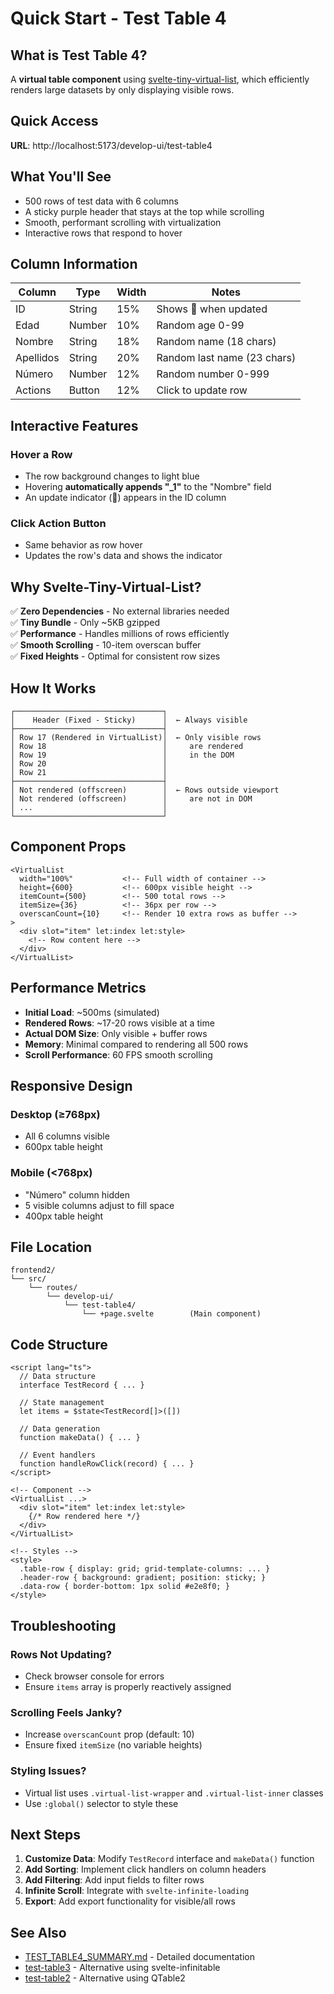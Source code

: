 # Quick Start - Test Table 4

## What is Test Table 4?

A **virtual table component** using [svelte-tiny-virtual-list](https://github.com/jonasgeiler/svelte-tiny-virtual-list), which efficiently renders large datasets by only displaying visible rows.

## Quick Access

**URL**: http://localhost:5173/develop-ui/test-table4

## What You'll See

- 500 rows of test data with 6 columns
- A sticky purple header that stays at the top while scrolling
- Smooth, performant scrolling with virtualization
- Interactive rows that respond to hover

## Column Information

| Column | Type | Width | Notes |
|--------|------|-------|-------|
| ID | String | 15% | Shows 🔄 when updated |
| Edad | Number | 10% | Random age 0-99 |
| Nombre | String | 18% | Random name (18 chars) |
| Apellidos | String | 20% | Random last name (23 chars) |
| Número | Number | 12% | Random number 0-999 |
| Actions | Button | 12% | Click to update row |

## Interactive Features

### Hover a Row
- The row background changes to light blue
- Hovering **automatically appends "_1"** to the "Nombre" field
- An update indicator (🔄) appears in the ID column

### Click Action Button
- Same behavior as row hover
- Updates the row's data and shows the indicator

## Why Svelte-Tiny-Virtual-List?

✅ **Zero Dependencies** - No external libraries needed  
✅ **Tiny Bundle** - Only ~5KB gzipped  
✅ **Performance** - Handles millions of rows efficiently  
✅ **Smooth Scrolling** - 10-item overscan buffer  
✅ **Fixed Heights** - Optimal for consistent row sizes  

## How It Works

```
┌─────────────────────────────────┐
│    Header (Fixed - Sticky)      │  ← Always visible
├─────────────────────────────────┤
│ Row 17 (Rendered in VirtualList)│  ← Only visible rows
│ Row 18                          │     are rendered
│ Row 19                          │     in the DOM
│ Row 20                          │
│ Row 21                          │
├─────────────────────────────────┤
│ Not rendered (offscreen)        │  ← Rows outside viewport
│ Not rendered (offscreen)        │     are not in DOM
│ ...                             │
└─────────────────────────────────┘
```

## Component Props

```svelte
<VirtualList
  width="100%"           <!-- Full width of container -->
  height={600}           <!-- 600px visible height -->
  itemCount={500}        <!-- 500 total rows -->
  itemSize={36}          <!-- 36px per row -->
  overscanCount={10}     <!-- Render 10 extra rows as buffer -->
>
  <div slot="item" let:index let:style>
    <!-- Row content here -->
  </div>
</VirtualList>
```

## Performance Metrics

- **Initial Load**: ~500ms (simulated)
- **Rendered Rows**: ~17-20 rows visible at a time
- **Actual DOM Size**: Only visible + buffer rows
- **Memory**: Minimal compared to rendering all 500 rows
- **Scroll Performance**: 60 FPS smooth scrolling

## Responsive Design

### Desktop (≥768px)
- All 6 columns visible
- 600px table height

### Mobile (<768px)
- "Número" column hidden
- 5 visible columns adjust to fill space
- 400px table height

## File Location

```
frontend2/
└── src/
    └── routes/
        └── develop-ui/
            └── test-table4/
                └── +page.svelte        (Main component)
```

## Code Structure

```svelte
<script lang="ts">
  // Data structure
  interface TestRecord { ... }
  
  // State management
  let items = $state<TestRecord[]>([])
  
  // Data generation
  function makeData() { ... }
  
  // Event handlers
  function handleRowClick(record) { ... }
</script>

<!-- Component -->
<VirtualList ...>
  <div slot="item" let:index let:style>
    {/* Row rendered here */}
  </div>
</VirtualList>

<!-- Styles -->
<style>
  .table-row { display: grid; grid-template-columns: ... }
  .header-row { background: gradient; position: sticky; }
  .data-row { border-bottom: 1px solid #e2e8f0; }
</style>
```

## Troubleshooting

### Rows Not Updating?
- Check browser console for errors
- Ensure `items` array is properly reactively assigned

### Scrolling Feels Janky?
- Increase `overscanCount` prop (default: 10)
- Ensure fixed `itemSize` (no variable heights)

### Styling Issues?
- Virtual list uses `.virtual-list-wrapper` and `.virtual-list-inner` classes
- Use `:global()` selector to style these

## Next Steps

1. **Customize Data**: Modify `TestRecord` interface and `makeData()` function
2. **Add Sorting**: Implement click handlers on column headers
3. **Add Filtering**: Add input fields to filter rows
4. **Infinite Scroll**: Integrate with `svelte-infinite-loading`
5. **Export**: Add export functionality for visible/all rows

## See Also

- [TEST_TABLE4_SUMMARY.md](./TEST_TABLE4_SUMMARY.md) - Detailed documentation
- [test-table3](http://localhost:5173/develop-ui/test-table3) - Alternative using svelte-infinitable
- [test-table2](http://localhost:5173/develop-ui/test-table2) - Alternative using QTable2
